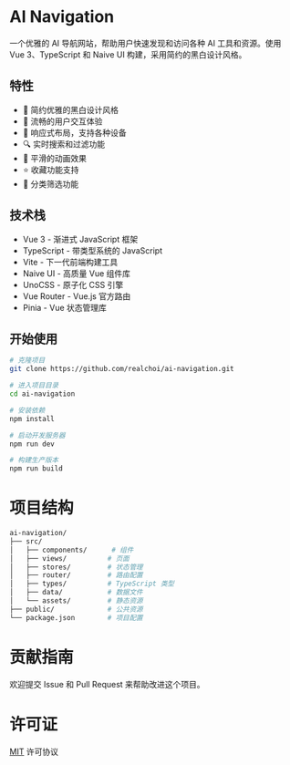 # AI Navigation

一个优雅的 AI 导航网站，帮助用户快速发现和访问各种 AI 工具和资源。使用 Vue 3、TypeScript 和 Naive UI 构建，采用简约的黑白设计风格。

## 特性

- 🎨 简约优雅的黑白设计风格
- 🚀 流畅的用户交互体验
- 📱 响应式布局，支持各种设备
- 🔍 实时搜索和过滤功能
- 💫 平滑的动画效果
- ⭐ 收藏功能支持
- 🎯 分类筛选功能

## 技术栈

- Vue 3 - 渐进式 JavaScript 框架
- TypeScript - 带类型系统的 JavaScript
- Vite - 下一代前端构建工具
- Naive UI - 高质量 Vue 组件库
- UnoCSS - 原子化 CSS 引擎
- Vue Router - Vue.js 官方路由
- Pinia - Vue 状态管理库

## 开始使用

```bash
# 克隆项目
git clone https://github.com/realchoi/ai-navigation.git

# 进入项目目录
cd ai-navigation

# 安装依赖
npm install

# 启动开发服务器
npm run dev

# 构建生产版本
npm run build
```

# 项目结构

``` bash
ai-navigation/
├── src/
│   ├── components/      # 组件
│   ├── views/          # 页面
│   ├── stores/         # 状态管理
│   ├── router/         # 路由配置
│   ├── types/          # TypeScript 类型
│   ├── data/           # 数据文件
│   └── assets/         # 静态资源
├── public/             # 公共资源
└── package.json        # 项目配置
```

# 贡献指南

欢迎提交 Issue 和 Pull Request 来帮助改进这个项目。

# 许可证

[MIT](https://opensource.org/licenses/MIT) 许可协议
